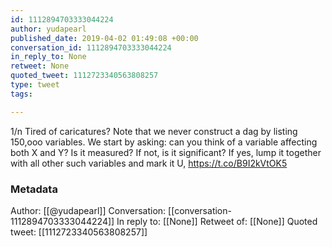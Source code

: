 ```yaml
---
id: 1112894703333044224
author: yudapearl
published_date: 2019-04-02 01:49:08 +00:00
conversation_id: 1112894703333044224
in_reply_to: None
retweet: None
quoted_tweet: 1112723340563808257
type: tweet
tags:

---
```


1/n
Tired of caricatures? Note that we never construct a dag by listing 150,ooo variables. We start by asking: can you think of a variable affecting both X and Y? Is it measured? If not, is it significant? If yes, lump it together with all other such variables and mark it U, https://t.co/B9I2kVtOK5

### Metadata

Author: [[@yudapearl]]
Conversation: [[conversation-1112894703333044224]]
In reply to: [[None]]
Retweet of: [[None]]
Quoted tweet: [[1112723340563808257]]
